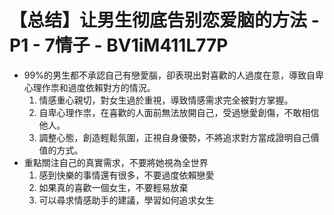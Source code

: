 # 【总结】让男生彻底告别恋爱脑的方法 - P1 - 7情子 - BV1iM411L77P

-   99%的男生都不承認自己有戀愛腦，卻表現出對喜歡的人過度在意，導致自卑心理作祟和過度依賴對方的情況。
    1.  情感重心親切，對女生過於重視，導致情感需求完全被對方掌握。
    2.  自卑心理作祟，在喜歡的人面前無法放開自己，受過戀愛創傷，不敢相信他人。
    3.  調整心態，創造輕鬆氛圍，正視自身優勢，不將追求對方當成證明自己價值的方式。
-   重點關注自己的真實需求，不要將她視為全世界
    1.  感到快樂的事情還有很多，不要過度依賴戀愛
    2.  如果真的喜歡一個女生，不要輕易放棄
    3.  可以尋求情感助手的建議，學習如何追求女生